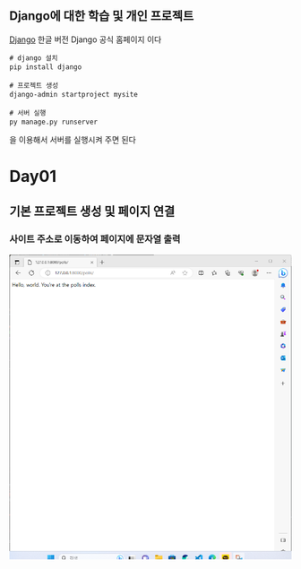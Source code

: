 ## Django에 대한 학습 및 개인 프로젝트

[Django](https://docs.djangoproject.com/ko/4.2/)
한글 버전 Django 공식 홈페이지 이다



```
# django 설치
pip install django

# 프로젝트 생성
django-admin startproject mysite

# 서버 실행
py manage.py runserver

```
을 이용해서 서버를 실행시켜 주면 된다

# Day01
 ## 기본 프로젝트 생성 및 페이지 연결

 ### 사이트 주소로 이동하여 페이지에 문자열 출력
 <img src="https://github.com/govHsm/Django/blob/main/Day01.1.png">

  

  

  
  
  
